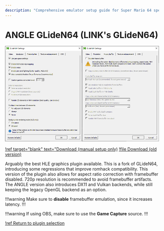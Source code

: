 ```yaml
---
description: "Comprehensive emulator setup guide for Super Mario 64 speedruns"
---
```


# ANGLE GLideN64 (LINK's GLideN64)

![](./img/gliden64_link.png)

[!ref target="blank" text="Download (manual setup only)](https://github.com/aglab2/GLideN64/releases)
[!file Download (old version)](https://www.mediafire.com/file/k9ad2bdodde327u/GLideN64-sm64hacks.zip/file)

Arguably the best HLE graphics plugin available. This is a fork of GLideN64, introducing some regressions that improve romhack compatibility. This version of the plugin also allows for aspect ratio correction with framebuffer disabled. 720p resolution is recommended to avoid framebuffer artifacts. The ANGLE version also introduces DX11 and Vulkan backends, while still keeping the legacy OpenGL backend as an option.

!!!warning
Make sure to **disable** framebuffer emulation, since it increases latency.
!!!

!!!warning
If using OBS, make sure to use the **Game Capture** source.
!!!

[!ref Return to plugin selection](plugin_setup.md#plugin-selection)
